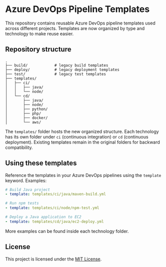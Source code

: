 # Azure DevOps Pipeline Templates

This repository contains reusable Azure DevOps pipeline templates used across different projects.
Templates are now organized by type and technology to make reuse easier.

## Repository structure

```
.
├── build/            # legacy build templates
├── deploy/           # legacy deployment templates
├── test/             # legacy test templates
├── templates/
│   ├── ci/
│   │   ├── java/
│   │   └── node/
│   └── cd/
│       ├── java/
│       ├── node/
│       ├── python/
│       ├── php/
│       ├── docker/
│       └── aws/
```

The `templates/` folder hosts the new organized structure. Each technology has
its own folder under `ci` (continuous integration) or `cd` (continuous
deployment). Existing templates remain in the original folders for backward
compatibility.

## Using these templates

Reference the templates in your Azure DevOps pipelines using the `template`
keyword. Examples:

```yaml
# Build Java project
- template: templates/ci/java/maven-build.yml

# Run npm tests
- template: templates/ci/node/npm-test.yml

# Deploy a Java application to EC2
- template: templates/cd/java/ec2-deploy.yml
```

More examples can be found inside each technology folder.

## License

This project is licensed under the [MIT License](LICENSE).
